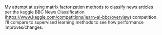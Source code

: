 My attempt at using matrix factorization methods to classify news articles per the kaggle BBC News Classification (https://www.kaggle.com/competitions/learn-ai-bbc/overview) competition. I'll compare to supervised learning methods to see how performance improves/changes.
